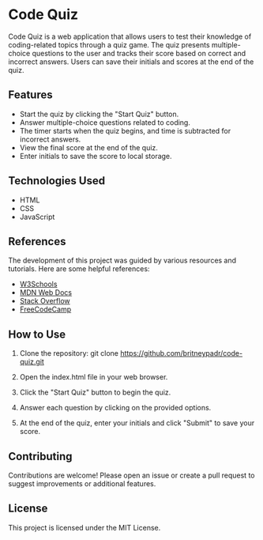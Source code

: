 # Code Quiz

Code Quiz is a web application that allows users to test their knowledge of coding-related topics through a quiz game. The quiz presents multiple-choice questions to the user and tracks their score based on correct and incorrect answers. Users can save their initials and scores at the end of the quiz.

## Features

- Start the quiz by clicking the "Start Quiz" button.
- Answer multiple-choice questions related to coding.
- The timer starts when the quiz begins, and time is subtracted for incorrect answers.
- View the final score at the end of the quiz.
- Enter initials to save the score to local storage.

## Technologies Used

- HTML
- CSS
- JavaScript

## References

The development of this project was guided by various resources and tutorials. Here are some helpful references:

- [W3Schools](https://www.w3schools.com/)
- [MDN Web Docs](https://developer.mozilla.org/)
- [Stack Overflow](https://stackoverflow.com/)
- [FreeCodeCamp](https://www.freecodecamp.org/)

## How to Use

1. Clone the repository:
git clone https://github.com/britneypadr/code-quiz.git

2. Open the index.html file in your web browser.

3. Click the "Start Quiz" button to begin the quiz.

4. Answer each question by clicking on the provided options.

5. At the end of the quiz, enter your initials and click "Submit" to save your score.

## Contributing

Contributions are welcome! Please open an issue or create a pull request to suggest improvements or additional features.

## License

This project is licensed under the MIT License.

